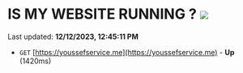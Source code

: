 # IS MY WEBSITE RUNNING ? [![](https://img.shields.io/static/v1?label=Sponsor&message=%E2%9D%A4&logo=GitHub&color=%23fe8e86)](https://github.com/sponsors/<username>)

Last updated: **12/12/2023, 12:45:11 PM**

- `GET` [https://youssefservice.me](https://youssefservice.me) - **Up** (1420ms)
